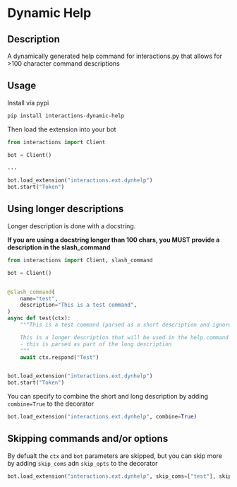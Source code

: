 # Dynamic Help

## Description

A dynamically generated help command for interactions.py that allows for >100 character command descriptions

## Usage

Install via pypi

```sh
pip install interactions-dynamic-help
```

Then load the extension into your bot

```python
from interactions import Client

bot = Client()

...

bot.load_extension("interactions.ext.dynhelp")
bot.start("Token")
```

## Using longer descriptions

Longer description is done with a docstring.

**If you are using a docstring longer than 100 chars, you MUST provide a description in the slash_command**

```python
from interactions import Client, slash_command

bot = Client()


@slash_command(
    name="test",
    description="This is a test command",
)
async def test(ctx):
    """This is a test command (parsed as a short description and ignored if a long description is provided)

    This is a longer description that will be used in the help command and is longer than 100 chars
    - this is parsed as part of the long description
    """
    await ctx.respond("Test")


bot.load_extension("interactions.ext.dynhelp")
bot.start("Token")
```

You can specify to combine the short and long description by adding `combine=True` to the decorator

```python
bot.load_extension("interactions.ext.dynhelp", combine=True)
```

## Skipping commands and/or options

By defualt the `ctx` and `bot` parameters are skipped, but you can skip more by adding `skip_coms` adn `skip_opts` to
the decorator

```python
bot.load_extension("interactions.ext.dynhelp", skip_coms=["test"], skip_opts=["test"])
```
